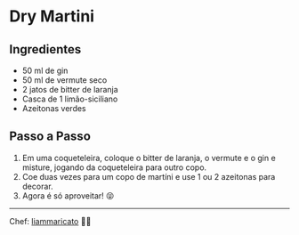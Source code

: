 # Dry Martini

## Ingredientes

* 50 ml de gin
* 50 ml de vermute seco
* 2 jatos de bitter de laranja
* Casca de 1 limão-siciliano
* Azeitonas verdes

## Passo a Passo

1. Em uma coqueteleira, coloque o bitter de laranja, o vermute e o gin e misture, jogando da coqueteleira para outro copo.
2. Coe duas vezes para um copo de martíni e use 1 ou 2 azeitonas para decorar.
3. Agora é só aproveitar! 😝

---

Chef: [liammaricato](https://github.com/liammaricato) 👨‍🍳 
